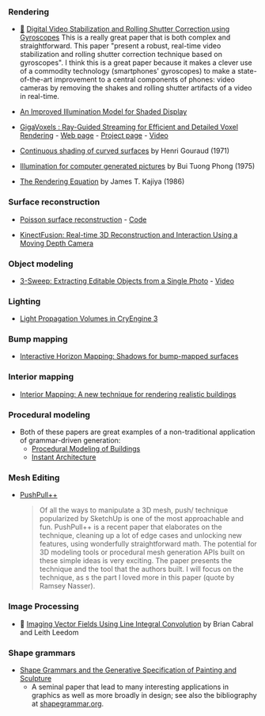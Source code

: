 ### Rendering

* [:scroll:](digital_video_stabilization_and_rolling_shutter_correction_using_gyroscopes.pdf) [Digital Video Stabilization and Rolling Shutter Correction using Gyroscopes](http://graphics.stanford.edu/papers/stabilization/karpenko_gyro.pdf)
This is a really great paper that is both complex and straightforward. This paper "present a robust, real-time video stabilization and rolling shutter correction technique based on gyroscopes". I think this is a great paper because it makes a clever use of a commodity technology (smartphones' gyroscopes) to make a state-of-the-art improvement to a central components of phones: video cameras by removing the shakes and rolling shutter artifacts of a video in real-time.

* [An Improved Illumination Model for Shaded Display](https://www.cs.drexel.edu/~david/Classes/CS586/Papers/p343-whitted.pdf)

* [GigaVoxels : Ray-Guided Streaming for Efficient and Detailed Voxel Rendering](http://maverick.inria.fr/Publications/2009/CNLE09/CNLE09.pdf) - [Web page](http://maverick.inria.fr/Publications/2009/CNLE09/) - [Project page](http://gigavoxels.imag.fr/) - [Video](https://www.youtube.com/watch?v=HScYuRhgEJw)

* [Continuous shading of curved surfaces](http://page.mi.fu-berlin.de/block/htw-lehre/wise2015_2016/bel_und_rend/skripte/gouraud1971.pdf) by Henri Gouraud (1971)

* [Illumination for computer generated pictures](http://www.cs.northwestern.edu/~ago820/cs395/Papers/Phong_1975.pdf) by Bui Tuong Phong (1975)

* [The Rendering Equation](http://www.cs.rpi.edu/~cutler/classes/advancedgraphics/S08/lectures/kajiya.pdf) by James T. Kajiya (1986)

### Surface reconstruction
* [Poisson surface reconstruction](http://research.microsoft.com/en-us/um/people/hoppe/poissonrecon.pdf) - [Code](http://www.cs.jhu.edu/~misha/Code/PoissonRecon/Version5.71/)

* [KinectFusion: Real-time 3D Reconstruction and Interaction Using a Moving Depth Camera](http://research.microsoft.com/pubs/155416/kinectfusion-uist-comp.pdf)

### Object modeling
* [3-Sweep: Extracting Editable Objects from a Single Photo](http://www.cs.tau.ac.il/~dcor/articles/2013/3-Sweep-Extracting-Editable-Objects.pdf) - [Video](https://www.youtube.com/watch?v=Oie1ZXWceqM)

### Lighting
* [Light Propagation Volumes in CryEngine 3](http://www.crytek.com/download/Light_Propagation_Volumes.pdf)

### Bump mapping
* [Interactive Horizon Mapping: Shadows for bump-mapped surfaces](http://research.microsoft.com/en-us/um/people/cohen/bs.pdf)

### Interior mapping
* [Interior Mapping: A new technique for rendering realistic buildings](http://www.proun-game.com/Oogst3D/CODING/InteriorMapping/InteriorMapping.pdf)

### Procedural modeling
* Both of these papers are great examples of a non-traditional
  application of grammar-driven generation:
  - [Procedural Modeling of Buildings](http://www.peterwonka.net/Publications/pdfs/2006.SG.Mueller.ProceduralModelingOfBuildings.final.pdf)
  - [Instant Architecture](http://www.peterwonka.net/Publications/pdfs/2003.SG.Wonka.InstantArchitecture.high.pdf)

### Mesh Editing
* [PushPull++](http://peterwonka.net/Publications/pdfs/2014.SG.Lipp.PushPull.pdf)

    > Of all the ways to manipulate a 3D mesh, push/ technique popularized by SketchUp is one of the most approachable and fun. PushPull++ is a recent paper that elaborates on the technique, cleaning up a lot of edge cases and unlocking new features, using wonderfully straightforward math. The potential for 3D modeling tools or procedural mesh generation APIs built on these simple ideas is very exciting.
    > The paper presents the technique and the tool that the authors built. I will focus on the technique, as s the part I loved more in this paper (quote by Ramsey Nasser).
    
### Image Processing
* :scroll: [Imaging Vector Fields Using Line Integral Convolution](http://cs.brown.edu/courses/csci2370/2000/1999/cabral.pdf) by Brian Cabral and Leith Leedom    

### Shape grammars

* [Shape Grammars and the Generative Specification of Painting and Sculpture](http://shapegrammar.org/ifip/SGBestPapers72.pdf)
  - A seminal paper that lead to many interesting applications in
    graphics as well as more broadly in design; see also the
    bibliography at [shapegrammar.org](http://shapegrammar.org/).
